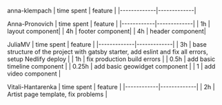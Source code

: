 anna-klempach
| time spent | feature |
|-------------|-------------|

Anna-Pronovich
| time spent | feature |
|------------|-------------|
| 1h | layout component|
| 4h | footer component|
| 4h | header component|

JuliaMV
| time spent | feature |
|-------------|-------------|
| 3h | base structure of the project with gatsby starter, add eslint and fix all errors, setup Nedlify deploy |
| 1h | fix production build errors |
| 0.5h | add basic timeline component |
| 0.25h | add basic geowidget component |
| 1 | add video component |

Vitali-Hantarenka
| time spent | feature |
|------------|-------------|
| 2h | Artist page template, fix problems |
